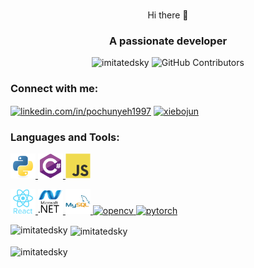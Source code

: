 ###
<p align="center">Hi there 👋</p>

<!--
**ImitatedSky/ImitatedSky** is a ✨ _special_ ✨ repository because its `README.md` (this file) appears on your GitHub profile.

Here are some ideas to get you started:

- 🔭 I’m currently working on ...
- 🌱 I’m currently learning ...
- 👯 I’m looking to collaborate on ...
- 🤔 I’m looking for help with ...
- 💬 Ask me about ...
- 📫 How to reach me: ...
- 😄 Pronouns: ...
- ⚡ Fun fact: ...
-->
<h3 align="center">A passionate developer </h3>

<p align="center"> 
  <!-- views -->
  <img src="https://komarev.com/ghpvc/?username=imitatedsky&label=Profile%20views&color=0e75b6&style=flat" alt="imitatedsky" /> 
  <!-- contributors -->
 <img alt="GitHub Contributors" src="https://img.shields.io/github/contributors/imitatedsky/imitatedsky" />

</p>

<h3 align="left">Connect with me:</h3>
<p align="left">
<a href="https://linkedin.com/in/linkedin.com/in/pochunyeh1997" target="blank"><img align="center" src="https://raw.githubusercontent.com/rahuldkjain/github-profile-readme-generator/master/src/images/icons/Social/linked-in-alt.svg" alt="linkedin.com/in/pochunyeh1997" height="30" width="40" /></a>
<a href="https://instagram.com/xiebojun" target="blank"><img align="center" src="https://raw.githubusercontent.com/rahuldkjain/github-profile-readme-generator/master/src/images/icons/Social/instagram.svg" alt="xiebojun" height="30" width="40" /></a>
<!--
<img src="https://github.com/ImitatedSky/ImitatedSky/assets/111834126/18634de8-2c79-45f7-8086-6256b7533c71" data-canonical-src="https://github.com/ImitatedSky/ImitatedSky/assets/111834126/18634de8-2c79-45f7-8086-6256b7533c71" width="45" height="45"></img>
-->
</p>


<h3 align="left">Languages and Tools:</h3>
<p align="left"> 
<!-- python -->  <a href="https://www.python.org" target="_blank" rel="noreferrer"> <img src="https://raw.githubusercontent.com/devicons/devicon/master/icons/python/python-original.svg" alt="python" width="40" height="40"/> </a>
<!-- c# -->  <a href="https://www.w3schools.com/cs/" target="_blank" rel="noreferrer"> <img src="https://raw.githubusercontent.com/devicons/devicon/master/icons/csharp/csharp-original.svg" alt="csharp" width="40" height="40"/> </a> 
<!-- JavaScript -->  <a href="https://developer.mozilla.org/en-US/docs/Web/JavaScript" target="_blank" rel="noreferrer"> <img src="https://raw.githubusercontent.com/devicons/devicon/master/icons/javascript/javascript-original.svg" alt="javascript" width="40" height="40"/> </a> </p>

<p>
<!-- reactjs -->  <a href="https://reactjs.org/" target="_blank" rel="noreferrer"> <img src="https://raw.githubusercontent.com/devicons/devicon/master/icons/react/react-original-wordmark.svg" alt="react" width="40" height="40"/> </a>
<!-- .net -->  <a href="https://dotnet.microsoft.com/" target="_blank" rel="noreferrer"> <img src="https://raw.githubusercontent.com/devicons/devicon/master/icons/dot-net/dot-net-original-wordmark.svg" alt="dotnet" width="40" height="40"/>
<!-- mysql -->  <a href="https://www.mysql.com/" target="_blank" rel="noreferrer"> <img src="https://raw.githubusercontent.com/devicons/devicon/master/icons/mysql/mysql-original-wordmark.svg" alt="mysql" width="40" height="40"/> </a> 
<!-- opencv -->  <a href="https://opencv.org/" target="_blank" rel="noreferrer"> <img src="https://www.vectorlogo.zone/logos/opencv/opencv-icon.svg" alt="opencv" width="40" height="40"/> </a>
<!-- pytorch -->  <a href="https://pytorch.org/" target="_blank" rel="noreferrer"> <img src="https://www.vectorlogo.zone/logos/pytorch/pytorch-icon.svg" alt="pytorch" width="40" height="40"/> </a> 
</p>
  
<!-- layout=donut-vertical -->
<p><img align="left" src="https://github-readme-stats.vercel.app/api/top-langs?username=imitatedsky&theme=radical&show_icons=true&locale=en&layout=donut-vertical" alt="imitatedsky" /></p
  
<!--rank_icon=github 加入這個中間圖案變github-->
<p>&nbsp;<img align="center" src="https://github-readme-stats.vercel.app/api?username=imitatedsky&theme=radical&rank_icon=github&locale=en" alt="imitatedsky" /></p>

<p><img align="center" src="https://github-readme-streak-stats.herokuapp.com/?user=imitatedsky&theme=radical&" alt="imitatedsky" /></p>
